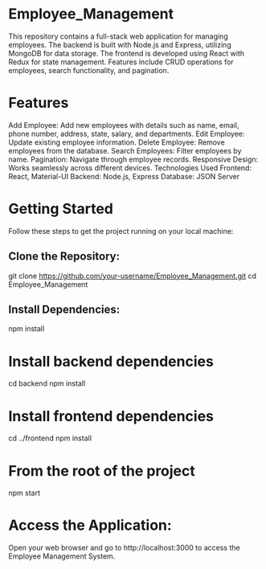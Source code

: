 # Employee_Management
This repository contains a full-stack web application for managing employees. The backend is built with Node.js and Express, utilizing MongoDB for data storage. The frontend is developed using React with Redux for state management. Features include CRUD operations for employees, search functionality, and pagination.



# Features
Add Employee: Add new employees with details such as name, email, phone number, address, state, salary, and departments.
Edit Employee: Update existing employee information.
Delete Employee: Remove employees from the database.
Search Employees: Filter employees by name.
Pagination: Navigate through employee records.
Responsive Design: Works seamlessly across different devices.
Technologies Used
Frontend: React, Material-UI
Backend: Node.js, Express
Database: JSON Server



# Getting Started
Follow these steps to get the project running on your local machine:

## Clone the Repository:
git clone https://github.com/your-username/Employee_Management.git
cd Employee_Management

## Install Dependencies:
npm install

# Install backend dependencies
cd backend
npm install

# Install frontend dependencies
cd ../frontend
npm install

# From the root of the project

npm start



# Access the Application:

Open your web browser and go to http://localhost:3000 to access the Employee Management System.

